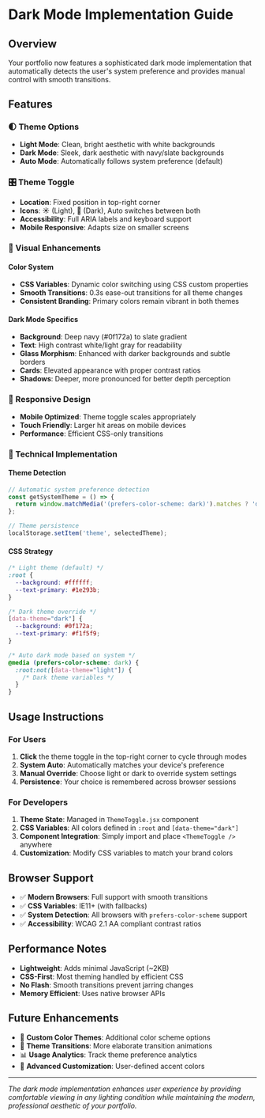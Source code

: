 # Dark Mode Implementation Guide

## Overview
Your portfolio now features a sophisticated dark mode implementation that automatically detects the user's system preference and provides manual control with smooth transitions.

## Features

### 🌓 Theme Options
- **Light Mode**: Clean, bright aesthetic with white backgrounds
- **Dark Mode**: Sleek, dark aesthetic with navy/slate backgrounds  
- **Auto Mode**: Automatically follows system preference (default)

### 🎛️ Theme Toggle
- **Location**: Fixed position in top-right corner
- **Icons**: ☀️ (Light), 🌙 (Dark), Auto switches between both
- **Accessibility**: Full ARIA labels and keyboard support
- **Mobile Responsive**: Adapts size on smaller screens

### 🎨 Visual Enhancements

#### Color System
- **CSS Variables**: Dynamic color switching using CSS custom properties
- **Smooth Transitions**: 0.3s ease-out transitions for all theme changes
- **Consistent Branding**: Primary colors remain vibrant in both themes

#### Dark Mode Specifics
- **Background**: Deep navy (#0f172a) to slate gradient
- **Text**: High contrast white/light gray for readability
- **Glass Morphism**: Enhanced with darker backgrounds and subtle borders
- **Cards**: Elevated appearance with proper contrast ratios
- **Shadows**: Deeper, more pronounced for better depth perception

### 📱 Responsive Design
- **Mobile Optimized**: Theme toggle scales appropriately
- **Touch Friendly**: Larger hit areas on mobile devices
- **Performance**: Efficient CSS-only transitions

### 🔧 Technical Implementation

#### Theme Detection
```javascript
// Automatic system preference detection
const getSystemTheme = () => {
  return window.matchMedia('(prefers-color-scheme: dark)').matches ? 'dark' : 'light';
};

// Theme persistence
localStorage.setItem('theme', selectedTheme);
```

#### CSS Strategy
```css
/* Light theme (default) */
:root {
  --background: #ffffff;
  --text-primary: #1e293b;
}

/* Dark theme override */
[data-theme="dark"] {
  --background: #0f172a;
  --text-primary: #f1f5f9;
}

/* Auto dark mode based on system */
@media (prefers-color-scheme: dark) {
  :root:not([data-theme="light"]) {
    /* Dark theme variables */
  }
}
```

## Usage Instructions

### For Users
1. **Click** the theme toggle in the top-right corner to cycle through modes
2. **System Auto**: Automatically matches your device's preference
3. **Manual Override**: Choose light or dark to override system settings
4. **Persistence**: Your choice is remembered across browser sessions

### For Developers
1. **Theme State**: Managed in `ThemeToggle.jsx` component
2. **CSS Variables**: All colors defined in `:root` and `[data-theme="dark"]`
3. **Component Integration**: Simply import and place `<ThemeToggle />` anywhere
4. **Customization**: Modify CSS variables to match your brand colors

## Browser Support
- ✅ **Modern Browsers**: Full support with smooth transitions
- ✅ **CSS Variables**: IE11+ (with fallbacks)
- ✅ **System Detection**: All browsers with `prefers-color-scheme` support
- ✅ **Accessibility**: WCAG 2.1 AA compliant contrast ratios

## Performance Notes
- **Lightweight**: Adds minimal JavaScript (~2KB)
- **CSS-First**: Most theming handled by efficient CSS
- **No Flash**: Smooth transitions prevent jarring changes
- **Memory Efficient**: Uses native browser APIs

## Future Enhancements
- 🌈 **Custom Color Themes**: Additional color scheme options
- 🎥 **Theme Transitions**: More elaborate transition animations
- 📊 **Usage Analytics**: Track theme preference analytics
- 🎨 **Advanced Customization**: User-defined accent colors

---

*The dark mode implementation enhances user experience by providing comfortable viewing in any lighting condition while maintaining the modern, professional aesthetic of your portfolio.*
